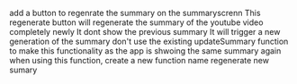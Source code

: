 add a button to regenrate the summary on the summaryscrenn This regenerate button will regenerate the summary of the youtube video completely newly It dont show the previous summary It will trigger a new generation of the summary don't use the existing updateSummary function to make this functionality as the app is shwoing the same summary again when using this function, create a new function name regenerate new sumary

